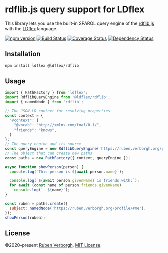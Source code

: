 # rdflib.js query support for LDflex
This library lets you use
the built-in SPARQL query engine of
the [rdflib.js](https://github.com/linkeddata/rdflib.js/)
with the [LDflex](https://github.com/LDflex/LDflex) language.

[![npm version](https://img.shields.io/npm/v/@ldflex/rdflib.svg)](https://www.npmjs.com/package/@ldflex/rdflib)
[![Build Status](https://travis-ci.com/LDflex/LDflex-rdflib.svg?branch=master)](https://travis-ci.com/LDflex/LDflex-rdflib)
[![Coverage Status](https://coveralls.io/repos/github/LDflex/LDflex-rdflib/badge.svg?branch=master)](https://coveralls.io/github/LDflex/LDflex-rdflib?branch=master)
[![Dependency Status](https://david-dm.org/LDflex/LDflex-rdflib.svg)](https://david-dm.org/LDflex/LDflex-rdflib)

## Installation
```bash
npm install ldflex @ldflex/rdflib
```

## Usage
```JavaScript
import { PathFactory } from 'ldflex';
import RdflibQueryEngine from '@ldflex/rdflib';
import { namedNode } from 'rdflib';

// The JSON-LD context for resolving properties
const context = {
  "@context": {
    "@vocab": "http://xmlns.com/foaf/0.1/",
    "friends": "knows",
  }
};
// The query engine and its source
const queryEngine = new RdflibQueryEngine('https://ruben.verborgh.org/profile/');
// The object that can create new paths
const paths = new PathFactory({ context, queryEngine });

async function showPerson(person) {
  console.log(`This person is ${await person.name}`);

  console.log(`${await person.givenName} is friends with:`);
  for await (const name of person.friends.givenName)
    console.log(`- ${name}`);
}

const ruben = paths.create({
  subject: namedNode('https://ruben.verborgh.org/profile/#me'),
});
showPerson(ruben);
```

## License
©2020–present
[Ruben Verborgh](https://ruben.verborgh.org/).
[MIT License](https://github.com/LDflex/LDflex-rdflib/blob/master/LICENSE.md).
